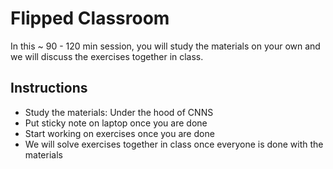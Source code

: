 # Flipped Classroom

In this ~ 90 - 120 min session, you will study the materials on your own and we will discuss the exercises together in class.

## Instructions

* Study the materials: Under the hood of CNNS
* Put sticky note on laptop once you are done
* Start working on exercises once you are done
* We will solve exercises together in class once everyone is done with the materials
